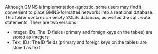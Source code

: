 Although GMNS is implementation-agnostic, some users may find it convenient to place GMNS-formatted networks into a relational database.  This folder contains an empty SQLite database, as well as the sql create statements.  There are two versions:
-  Integer_IDs: The ID fields (primary and foreign keys on the tables) are stored as integers
-  Text_IDs:  The ID fields (primary and foreign keys on the tables) are stored as text
